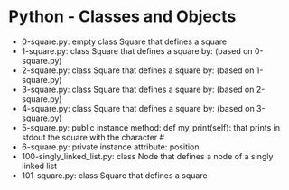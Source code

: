 # Python - Classes and Objects
* 0-square.py: empty class Square that defines a square
* 1-square.py: class Square that defines a square by: (based on 0-square.py)
* 2-square.py: class Square that defines a square by: (based on 1-square.py)
* 3-square.py: class Square that defines a square by: (based on 2-square.py)
* 4-square.py: class Square that defines a square by: (based on 3-square.py)
* 5-square.py: public instance method: def my_print(self): that prints in stdout the square with the character #
* 6-square.py: private instance attribute: position
* 100-singly_linked_list.py: class Node that defines a node of a singly linked list
* 101-square.py: class Square that defines a square